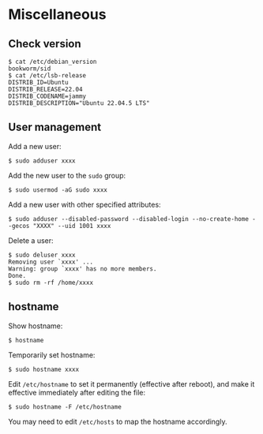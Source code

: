 # Miscellaneous

## Check version

```console
$ cat /etc/debian_version
bookworm/sid
$ cat /etc/lsb-release
DISTRIB_ID=Ubuntu
DISTRIB_RELEASE=22.04
DISTRIB_CODENAME=jammy
DISTRIB_DESCRIPTION="Ubuntu 22.04.5 LTS"
```

## User management

Add a new user:

```console
$ sudo adduser xxxx
```

Add the new user to the `sudo` group:

```console
$ sudo usermod -aG sudo xxxx
```

Add a new user with other specified attributes:

```console
$ sudo adduser --disabled-password --disabled-login --no-create-home --gecos "XXXX" --uid 1001 xxxx
```

Delete a user:

```console
$ sudo deluser xxxx
Removing user `xxxx' ...
Warning: group `xxxx' has no more members.
Done.
$ sudo rm -rf /home/xxxx
```

## hostname

Show hostname:

```console
$ hostname
```

Temporarily set hostname:

```console
$ sudo hostname xxxx
```

Edit `/etc/hostname` to set it permanently (effective after reboot), and make it effective immediately after editing the file:

```console
$ sudo hostname -F /etc/hostname
```

You may need to edit `/etc/hosts` to map the hostname accordingly.
